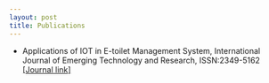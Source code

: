 ```yaml
---
layout: post
title: Publications
---
```


* Applications of IOT in E-toilet Management System, International Journal of Emerging Technology and Research, ISSN:2349-5162 <a href="https://www.jetir.org/view?paper=JETIR2109040">
[Journal link]
</a>